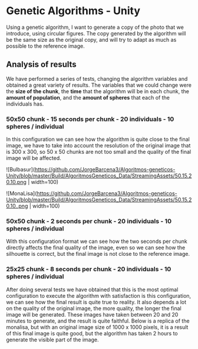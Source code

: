 #   Genetic Algorithms - Unity

Using a genetic algorithm, I want to generate a copy of the photo that we introduce, using circular figures. The copy generated by the algorithm will be the same size as the original copy, and will try to adapt as much as possible to the reference image.

## Analysis of results
We have performed a series of tests, changing the algorithm variables and obtained a great variety of results. 
The variables that we could change were the **size of the chunk**, the **time** that the algorithm will be in each chunk, the **amount of population**, and the **amount of spheres** that each of the individuals has. 

### 50x50 chunk - 15 seconds per chunk - 20 individuals - 10 spheres / individual

In this configuration we can see how the algorithm is quite close to the final image, we have to take into account the resolution of the original image that is 300 x 300, so 50 x 50 chunks are not too small and the quality of the final image will be affected.

![Bulbasur](https://github.com/JorgeBarcena3/Algoritmos-geneticos-Unity/blob/master/Build/AlgoritmosGeneticos_Data/StreamingAssets/50.15.20.10.png | width=100)

![MonaLisa](https://github.com/JorgeBarcena3/Algoritmos-geneticos-Unity/blob/master/Build/AlgoritmosGeneticos_Data/StreamingAssets/50.15.20.10..png | width=100)

### 50x50 chunk - 2 seconds per chunk - 20 individuals - 10 spheres / individual

With this configuration format we can see how the two seconds per chunk directly affects the final quality of the image, even so we can see how the silhouette is correct, but the final image is not close to the reference image.

### 25x25 chunk - 8 seconds per chunk - 20 individuals - 10 spheres / individual
After doing several tests we have obtained that this is the most optimal configuration to execute the algorithm with satisfaction is this configuration, we can see how the final result is quite true to reality. It also depends a lot on the quality of the original image, the more quality, the longer the final image will be generated. These images have taken between 20 and 20 minutes to generate, and the result is quite faithful. Below is a replica of the monalisa, but with an original image size of 1000 x 1000 pixels, it is a result of this final image is quite good, but the algorithm has taken 2 hours to generate the visible part of the image.
